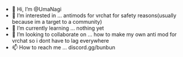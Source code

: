 - 👋 Hi, I’m @UmaNagi
- 👀 I’m interested in ... antimods for vrchat for safety reasons(usually because im a target to a community)
- 🌱 I’m currently learning ... nothing yet
- 💞️ I’m looking to collaborate on ... how to make my own anti mod for vrchat so i dont have to lag everywhere
- 📫 How to reach me ... discord.gg/bunbun 

<!---
UmaNagi/UmaNagi is a ✨ special ✨ repository because its `README.md` (this file) appears on your GitHub profile.
You can click the Preview link to take a look at your changes.
--->
